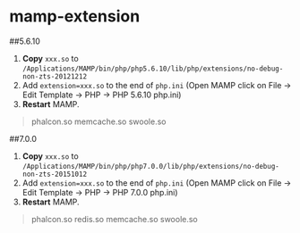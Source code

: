 # mamp-extension
##5.6.10

1. **Copy** `xxx.so` to `/Applications/MAMP/bin/php/php5.6.10/lib/php/extensions/no-debug-non-zts-20121212`
2. Add `extension=xxx.so` to the end of `php.ini` (Open MAMP click on File → Edit Template → PHP → PHP 5.6.10 php.ini)
3. **Restart** MAMP.

> phalcon.so memcache.so swoole.so

##7.0.0
1. **Copy** `xxx.so` to `/Applications/MAMP/bin/php/php7.0.0/lib/php/extensions/no-debug-non-zts-20151012`
2. Add `extension=xxx.so` to the end of `php.ini` (Open MAMP click on File → Edit Template → PHP → PHP 7.0.0 php.ini)
3. **Restart** MAMP.

> phalcon.so redis.so memcache.so swoole.so
